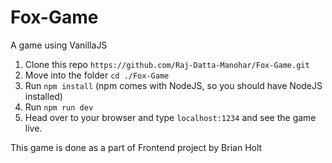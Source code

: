 # Fox-Game
A game using VanillaJS

1. Clone this repo `https://github.com/Raj-Datta-Manohar/Fox-Game.git`
2. Move into the folder `cd ./Fox-Game`
3. Run `npm install` (npm comes with NodeJS, so you should have NodeJS installed)
4. Run `npm run dev`
5. Head over to your browser and type `localhost:1234` and see the game live.

This game is done as a part of Frontend project by Brian Holt
